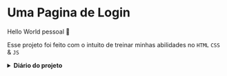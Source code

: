 <h1>Uma Pagina de Login</h1>


Hello World pessoal 🖖

Esse projeto foi feito com o intuito de treinar minhas abilidades no <code>HTML</code> <code>CSS</code> & <code>JS</code>


<details>
  <summary><strong>Diário do projeto</strong></summary>
  
<strong>001:</strong> <a href='./src/começando\ a\ pagina\ de\ login.md'>Começando a pagina de login</a>
	
</details>

